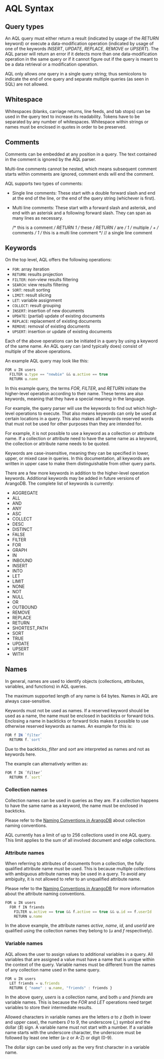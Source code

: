 AQL Syntax
==========

Query types
-----------

An AQL query must either return a result (indicated by usage of the *RETURN*
keyword) or execute a data-modification operation (indicated by usage
of one of the keywords *INSERT*, *UPDATE*, *REPLACE*, *REMOVE* or *UPSERT*). The AQL
parser will return an error if it detects more than one data-modification 
operation in the same query or if it cannot figure out if the query is meant
to be a data retrieval or a modification operation.

AQL only allows *one* query in a single query string; thus semicolons to
indicate the end of one query and separate multiple queries (as seen in SQL) are
not allowed.

Whitespace
----------

Whitespaces (blanks, carriage returns, line feeds, and tab stops) can be used
in the query text to increase its readability. Tokens have to be separated by
any number of whitespaces. Whitespace within strings or names must be enclosed
in quotes in order to be preserved.

Comments
--------

Comments can be embedded at any position in a query. The text contained in the
comment is ignored by the AQL parser.

Multi-line comments cannot be nested, which means subsequent comment starts within
comments are ignored, comment ends will end the comment.

AQL supports two types of comments:

- Single line comments: These start with a double forward slash and end at
  the end of the line, or the end of the query string (whichever is first).
- Multi line comments: These start with a forward slash and asterisk, and
  end with an asterisk and a following forward slash. They can span as many
  lines as necessary.


    /* this is a comment */ RETURN 1
    /* these */ RETURN /* are */ 1 /* multiple */ + /* comments */ 1
    /* this is
       a multi line
       comment */
    // a single line comment

Keywords
--------

On the top level, AQL offers the following operations:
- `FOR`: array iteration
- `RETURN`: results projection
- `FILTER`: non-view results filtering
- `SEARCH`: view results filtering
- `SORT`: result sorting
- `LIMIT`: result slicing
- `LET`: variable assignment
- `COLLECT`: result grouping
- `INSERT`: insertion of new documents
- `UPDATE`: (partial) update of existing documents
- `REPLACE`: replacement of existing documents
- `REMOVE`: removal of existing documents
- `UPSERT`: insertion or update of existing documents

Each of the above operations can be initiated in a query by using a keyword of
the same name. An AQL query can (and typically does) consist of multiple of the
above operations.

An example AQL query may look like this:

```js
FOR u IN users
  FILTER u.type == "newbie" && u.active == true
  RETURN u.name
```

In this example query, the terms *FOR*, *FILTER*, and *RETURN* initiate the
higher-level operation according to their name. These terms are also keywords,
meaning that they have a special meaning in the language.

For example, the query parser will use the keywords to find out which high-level
operations to execute. That also means keywords can only be used at certain
locations in a query. This also makes all keywords reserved words that must not
be used for other purposes than they are intended for.

For example, it is not possible to use a keyword as a collection or attribute
name. If a collection or attribute need to have the same name as a keyword, the
collection or attribute name needs to be quoted.

Keywords are case-insensitive, meaning they can be specified in lower, upper, or
mixed case in queries. In this documentation, all keywords are written in upper
case to make them distinguishable from other query parts.

There are a few more keywords in addition to the higher-level operation keywords.
Additional keywords may be added in future versions of ArangoDB.
The complete list of keywords is currently:

<div class="columns-3">
<ul>
  <li>AGGREGATE</li>
  <li>ALL</li>
  <li>AND</li>
  <li>ANY</li>
  <li>ASC</li>
  <li>COLLECT</li>
  <li>DESC</li>
  <li>DISTINCT</li>
  <li>FALSE</li>
  <li>FILTER</li>
  <li>FOR</li>
  <li>GRAPH</li>
  <li>IN</li>
  <li>INBOUND</li>
  <li>INSERT</li>
  <li>INTO</li>
  <li>LET</li>
  <li>LIMIT</li>
  <li>NONE</li>
  <li>NOT</li>
  <li>NULL</li>
  <li>OR</li>
  <li>OUTBOUND</li>
  <li>REMOVE</li>
  <li>REPLACE</li>
  <li>RETURN</li>
  <li>SHORTEST_PATH</li>
  <li>SORT</li>
  <li>TRUE</li>
  <li>UPDATE</li>
  <li>UPSERT</li>
  <li>WITH</li>
</ul>
</div>

Names
-----

In general, names are used to identify objects (collections, attributes,
variables, and functions) in AQL queries.

The maximum supported length of any name is 64 bytes. Names in AQL are always
case-sensitive.

Keywords must not be used as names. If a reserved keyword should be used as a
name, the name must be enclosed in backticks or forward ticks. Enclosing a name in 
backticks or forward ticks makes it possible to use otherwise reserved keywords 
as names. An example for this is:

```js
FOR f IN `filter`
  RETURN f.`sort`
```

Due to the backticks, *filter* and *sort* are interpreted as names and not as
keywords here.

The example can alternatively written as:

```js
FOR f IN ´filter´
  RETURN f.´sort´
```

### Collection names

Collection names can be used in queries as they are. If a collection happens to
have the same name as a keyword, the name must be enclosed in backticks.

Please refer to the [Naming Conventions in ArangoDB](../../Manual/DataModeling/NamingConventions/CollectionNames.html)
about collection naming conventions.

AQL currently has a limit of up to 256 collections used in one AQL query.
This limit applies to the sum of all involved document and edge collections.

### Attribute names

When referring to attributes of documents from a collection, the fully qualified
attribute name must be used. This is because multiple collections with ambiguous
attribute names may be used in a query.  To avoid any ambiguity, it is not
allowed to refer to an unqualified attribute name.

Please refer to the [Naming Conventions in ArangoDB](../../Manual/DataModeling/NamingConventions/AttributeNames.html)
for more information about the attribute naming conventions.

```js
FOR u IN users
  FOR f IN friends
    FILTER u.active == true && f.active == true && u.id == f.userId
    RETURN u.name
```

In the above example, the attribute names *active*, *name*, *id*, and *userId*
are qualified using the collection names they belong to (*u* and *f*
respectively).

### Variable names

AQL allows the user to assign values to additional variables in a query.  All
variables that are assigned a value must have a name that is unique within the
context of the query. Variable names must be different from the names of any
collection name used in the same query.

```js
FOR u IN users
  LET friends = u.friends
  RETURN { "name" : u.name, "friends" : friends }
```

In the above query, *users* is a collection name, and both *u* and *friends* are
variable names. This is because the *FOR* and *LET* operations need target
variables to store their intermediate results.

Allowed characters in variable names are the letters *a* to *z* (both in lower
and upper case), the numbers *0* to *9*, the underscore (*_*) symbol and the
dollar (*$*) sign. A variable name must not start with a number. If a variable name 
starts with the underscore character, the underscore must be followed by least one 
letter (a-z or A-Z) or digit (0-9).

The dollar sign can be used only as the very first character in a variable name.
